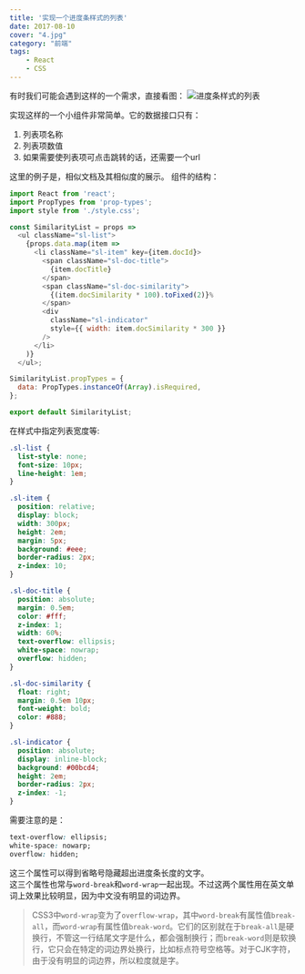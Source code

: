 ```yaml
---
title: '实现一个进度条样式的列表'
date: 2017-08-10
cover: "4.jpg"
category: "前端"
tags:
    - React
    - CSS
---
```

有时我们可能会遇到这样的一个需求，直接看图：
![进度条样式的列表](./progress-style-list.png)

实现这样的一个小组件非常简单。它的数据接口只有：
1. 列表项名称
2. 列表项数值
3. 如果需要使列表项可点击跳转的话，还需要一个url

这里的例子是，相似文档及其相似度的展示。
组件的结构：
```javascript
import React from 'react';
import PropTypes from 'prop-types';
import style from './style.css';

const SimilarityList = props =>
  <ul className="sl-list">
    {props.data.map(item =>
      <li className="sl-item" key={item.docId}>
        <span className="sl-doc-title">
          {item.docTitle}
        </span>
        <span className="sl-doc-similarity">
          {(item.docSimilarity * 100).toFixed(2)}%
        </span>
        <div
          className="sl-indicator"
          style={{ width: item.docSimilarity * 300 }}
        />
      </li>
    )}
  </ul>;

SimilarityList.propTypes = {
  data: PropTypes.instanceOf(Array).isRequired,
};

export default SimilarityList;
```
在样式中指定列表宽度等:
```css
.sl-list {
  list-style: none;
  font-size: 10px;
  line-height: 1em;
}

.sl-item {
  position: relative;
  display: block;
  width: 300px;
  height: 2em;
  margin: 5px;
  background: #eee;
  border-radius: 2px;
  z-index: 10;
}

.sl-doc-title {
  position: absolute;
  margin: 0.5em;
  color: #fff;
  z-index: 1;
  width: 60%;
  text-overflow: ellipsis;
  white-space: nowrap;
  overflow: hidden;
}

.sl-doc-similarity {
  float: right;
  margin: 0.5em 10px;
  font-weight: bold;
  color: #888;
}

.sl-indicator {
  position: absolute;
  display: inline-block;
  background: #00bcd4;
  height: 2em;
  border-radius: 2px;
  z-index: -1;
}
```
需要注意的是：
```css
text-overflow: ellipsis;
white-space: nowarp;
overflow: hidden;
```
这三个属性可以得到省略号隐藏超出进度条长度的文字。  
这三个属性也常与`word-break`和`word-wrap`一起出现。不过这两个属性用在英文单词上效果比较明显，因为中文没有明显的词边界。
> CSS3中`word-wrap`变为了`overflow-wrap`，其中`word-break`有属性值`break-all`，而`word-wrap`有属性值`break-word`。它们的区别就在于`break-all`是硬换行，不管这一行结尾文字是什么，都会强制换行；而`break-word`则是软换行，它只会在特定的词边界处换行，比如标点符号空格等。对于CJK字符，由于没有明显的词边界，所以粒度就是字。
